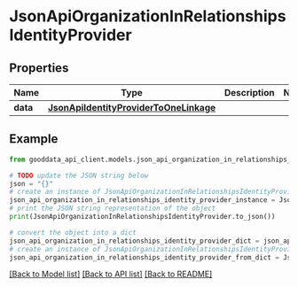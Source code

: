 # JsonApiOrganizationInRelationshipsIdentityProvider


## Properties

Name | Type | Description | Notes
------------ | ------------- | ------------- | -------------
**data** | [**JsonApiIdentityProviderToOneLinkage**](JsonApiIdentityProviderToOneLinkage.md) |  | 

## Example

```python
from gooddata_api_client.models.json_api_organization_in_relationships_identity_provider import JsonApiOrganizationInRelationshipsIdentityProvider

# TODO update the JSON string below
json = "{}"
# create an instance of JsonApiOrganizationInRelationshipsIdentityProvider from a JSON string
json_api_organization_in_relationships_identity_provider_instance = JsonApiOrganizationInRelationshipsIdentityProvider.from_json(json)
# print the JSON string representation of the object
print(JsonApiOrganizationInRelationshipsIdentityProvider.to_json())

# convert the object into a dict
json_api_organization_in_relationships_identity_provider_dict = json_api_organization_in_relationships_identity_provider_instance.to_dict()
# create an instance of JsonApiOrganizationInRelationshipsIdentityProvider from a dict
json_api_organization_in_relationships_identity_provider_from_dict = JsonApiOrganizationInRelationshipsIdentityProvider.from_dict(json_api_organization_in_relationships_identity_provider_dict)
```
[[Back to Model list]](../README.md#documentation-for-models) [[Back to API list]](../README.md#documentation-for-api-endpoints) [[Back to README]](../README.md)


